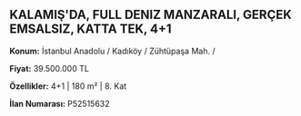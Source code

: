 ## KALAMIŞ'DA, FULL DENIZ MANZARALI, GERÇEK EMSALSIZ, KATTA TEK, 4+1

**Konum:** İstanbul Anadolu / Kadıköy / Zühtüpaşa Mah. /

**Fiyat:** 39.500.000 TL

**Özellikler:** 4+1 | 180 m² | 8. Kat

**İlan Numarası:** P52515632
